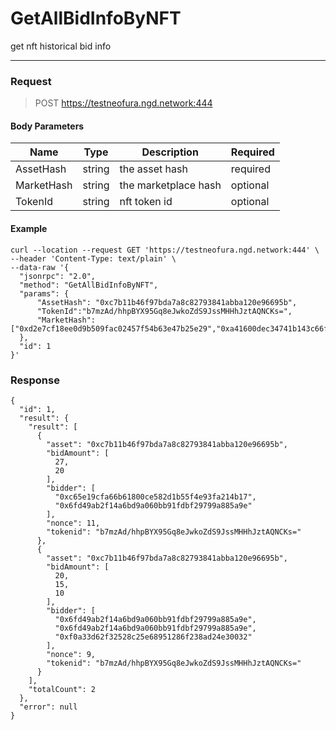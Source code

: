 # GetAllBidInfoByNFT
get nft historical bid info 
<hr>

### Request

> POST https://testneofura.ngd.network:444

#### Body Parameters

|    Name    | Type | Description | Required |
| ---------- | --- |    ------    | ----|
| AssetHash     | string|  the asset hash | required |
| MarketHash     | string| the marketplace hash | optional |
| TokenId     | string| nft token id | optional |




#### Example
```
curl --location --request GET 'https://testneofura.ngd.network:444' \
--header 'Content-Type: text/plain' \
--data-raw '{
  "jsonrpc": "2.0",
  "method": "GetAllBidInfoByNFT",
  "params": {      
      "AssetHash": "0xc7b11b46f97bda7a8c82793841abba120e96695b",
      "TokenId":"b7mzAd/hhpBYX95Gq8eJwkoZdS9JssMHHhJztAQNCKs=",
      "MarketHash":["0xd2e7cf18ee0d9b509fac02457f54b63e47b25e29","0xa41600dec34741b143c66f2d3448d15c7d79a0b7"]
  },
  "id": 1
}'
```
### Response
```json5
{
  "id": 1,
  "result": {
    "result": [
      {
        "asset": "0xc7b11b46f97bda7a8c82793841abba120e96695b",
        "bidAmount": [
          27,
          20
        ],
        "bidder": [
          "0xc65e19cfa66b61800ce582d1b55f4e93fa214b17",
          "0x6fd49ab2f14a6bd9a060bb91fdbf29799a885a9e"
        ],
        "nonce": 11,
        "tokenid": "b7mzAd/hhpBYX95Gq8eJwkoZdS9JssMHHhJztAQNCKs="
      },
      {
        "asset": "0xc7b11b46f97bda7a8c82793841abba120e96695b",
        "bidAmount": [
          20,
          15,
          10
        ],
        "bidder": [
          "0x6fd49ab2f14a6bd9a060bb91fdbf29799a885a9e",
          "0x6fd49ab2f14a6bd9a060bb91fdbf29799a885a9e",
          "0xf0a33d62f32528c25e68951286f238ad24e30032"
        ],
        "nonce": 9,
        "tokenid": "b7mzAd/hhpBYX95Gq8eJwkoZdS9JssMHHhJztAQNCKs="
      }
    ],
    "totalCount": 2
  },
  "error": null
}
```

